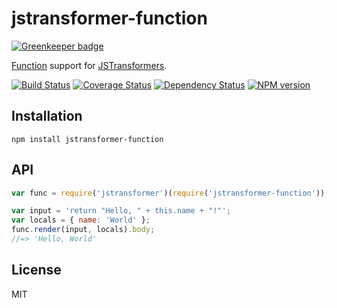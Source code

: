 # jstransformer-function

[![Greenkeeper badge](https://badges.greenkeeper.io/jstransformers/jstransformer-function.svg)](https://greenkeeper.io/)

[Function](https://developer.mozilla.org/en-US/docs/Web/JavaScript/Reference/Global_Objects/Function) support for [JSTransformers](http://github.com/jstransformers).

[![Build Status](https://img.shields.io/travis/jstransformers/jstransformer-function/master.svg)](https://travis-ci.org/jstransformers/jstransformer-function)
[![Coverage Status](https://img.shields.io/codecov/c/github/jstransformers/jstransformer-function/master.svg)](https://codecov.io/gh/jstransformers/jstransformer-function)
[![Dependency Status](https://img.shields.io/david/jstransformers/jstransformer-function/master.svg)](http://david-dm.org/jstransformers/jstransformer-function)
[![NPM version](https://img.shields.io/npm/v/jstransformer-function.svg)](https://www.npmjs.org/package/jstransformer-function)

## Installation

    npm install jstransformer-function

## API

```js
var func = require('jstransformer')(require('jstransformer-function'));

var input = 'return "Hello, " + this.name + "!"';
var locals = { name: 'World' };
func.render(input, locals).body;
//=> 'Hello, World'
```

## License

MIT
